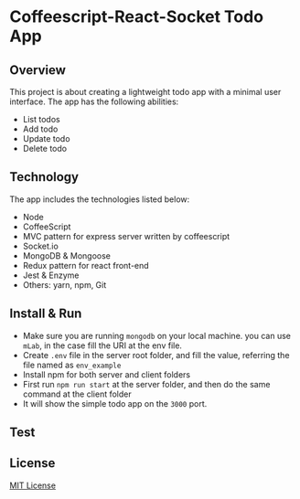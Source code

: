 # Coffeescript-React-Socket Todo App

## Overview
This project is about creating a lightweight todo app with a minimal user interface. The app has the following abilities:
- List todos
- Add todo
- Update todo
- Delete todo

## Technology
The app includes the technologies listed below:
- Node
- CoffeeScript 
- MVC pattern for express server written by coffeescript
- Socket.io
- MongoDB & Mongoose
- Redux pattern for react front-end
- Jest & Enzyme
- Others: yarn, npm, Git

## Install & Run
- Make sure you are running ```mongodb``` on your local machine. you can use ```mLab```, in the case fill the URI at the env file.
- Create ```.env``` file in the server root folder, and fill the value, referring the file named as ```env_example``` 
- Install npm for both server and client folders
- First run ```npm run start``` at the server folder, and then do the same command at the client folder
- It will show the simple todo app on the ```3000``` port.

## Test

## License
[MIT License](http://opensource.org/licenses/MIT)